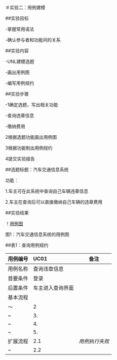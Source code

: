 ＃实验二：用例建模


##实验目标

-掌握常用语法

-确认参与者和功能间的关系


##实验内容

-UNL建模选题

-画出用例图

-编写用例规约


##实验步骤

-1确定选题，写出相关功能

-查询违章信息

-缴纳费用

2根据选题功能画出用例图

3根据功能制出用例规约

4提交实验报告


##选题标题：汽车交通信息系统

功能：

1.车主可在此系统中查询自己车辆违章信息

2.车主在查询后可以直接缴纳自己车辆的违章费用


##实验结果


！[用例图](./lab2_UseCaseDiagram.jpg)

图1：汽车交通信息系统的用例图


##表1：查询用例规约


用例编号  | UC01 | 备注  
-|:-|-  
用例名称| 查询违章信息  |   
首要条件| 登录|    
后置条件| 车主进入查询界面  |   
基本流程|  
〜| 2    
~| 3.   |   
~| 4.   |   
~| 5.   |  
扩展流程  | 2.1   |*用例执行失败*    
~| 2.2   |  
